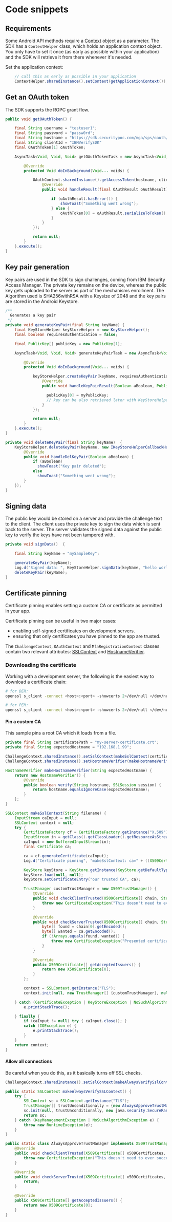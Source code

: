 # Code snippets

## Requirements
Some Android API methods require a [Context](https://developer.android.com/reference/android/content/Context.html) object as a parameter. The SDK has a ```ContextHelper``` class, which holds an application context object. You only have to set it once (as early as possible within your application) and the SDK will retrieve it from there whenever it's needed.

Set the application context:
```java
    // call this as early as possible in your application
    ContextHelper.sharedInstance().setContext(getApplicationContext());
```


## <a name="oauthtoken"></a>Get an OAuth token
The SDK supports the ROPC grant flow.


```java
public void getOAuthToken() {

    final String username = "testuser1";
    final String password = "passw0rd";
    final String hostname = "https://sdk.securitypoc.com/mga/sps/oauth/oauth20/token"
    final String clientId = "IBMVerifySDK"
    final OAuthToken[1] oAuthToken;

    AsyncTask<Void, Void, Void> getOAuthTokenTask = new AsyncTask<Void, Void, Void>() {

        @Override
        protected Void doInBackground(Void... voids) {

            OAuthContext.sharedInstance().getAccessToken(hostname, clientId, username, password, new IAuthenticationCallback() {
                @Override
                public void handleResult(final OAuthResult oAuthResult) {

                    if (oAuthResult.hasError()) {
                        showToast("Something went wrong");
                    } else {
                        oAuthToken[0] = oAuthResult.serializeToToken();
                    }
                }
            });

            return null;
        }
    }.execute();
}

```


## <a name="keypairgen"></a>Key pair generation
Key pairs are used in the SDK to sign challenges, coming from IBM Security Access Manager. The private key remains on the device, whereas the public key gets uploaded to the server as part of the mechanisms enrollment.
The Algorithm used is SHA256withRSA with a Keysize of 2048 and the key pairs are stored in the Android Keystore. 
```java
/**
  Generates a key pair
 */
private void generateKeyPair(final String keyName) {
    final KeyStoreHelper keyStoreHelper = new KeyStoreHelper();
    final boolean requiresAuthentication = false;

    final PublicKey[] publicKey = new PublicKey[1];

    AsyncTask<Void, Void, Void> generateKeyPairTask = new AsyncTask<Void, Void, Void>() {

        @Override
        protected Void doInBackground(Void... voids) {

            keyStoreHelper.createKeyPair(keyName, requiresAuthentication, new IKeyStoreHelperCallbackHandleResult() {
                @Override
                public void handleKeyPairResult(Boolean aBoolean, PublicKey myPublicKey) {

                  publicKey[0] = myPublicKey;
                  // key can be also retrieved later with KeyStoreHelper().exportPublicKey(keyName)
                }
            });

            return null;
        }
    }.execute();
}

private void deleteKeyPair(final String keyName)  {
    KeyStoreHelper.deleteKeyPair(keyName, new IKeyStoreHelperCallbackHandleDelKeyPair() {
        @Override
        public void handleDelKeyPair(Boolean aBoolean) {
            if (aBoolean)
              showToast("Key pair deleted");
            else
              showToast("Something went wrong");
        }
    });
}
```


## <a name="signdata"></a>Signing data
The public key would be stored on a server and provide the challenge text to the client. The client uses the private key to sign the data which is sent back to the server. The server validates the signed data against the public key to verify the keys have not been tampered with.

```java
private void signData()  {

    final String keyName = "mySampleKey";

    generateKeyPair(keyName);
    Log.d("Signed data: ", KeyStoreHelper.signData(keyName, "hello world");
    deleteKeyPair(keyName);
}
```

## <a name="certpin"></a>Certificate pinning
Certificate pinning enables setting a custom CA or certificate as permitted in your app.

Certificate pinning can be useful in two major cases:
- enabling self-signed certificates on development servers.
- ensuring that only certificates you have pinned to the app are trusted.

The `ChallengeContext`, `OAuthContext` and `MfaRegistrationContext` classes contain two relevant attributes: [SSLContext](https://developer.android.com/reference/javax/net/ssl/SSLContext.html) and [HostnameVerifier](https://developer.android.com/reference/javax/net/ssl/HostnameVerifier.html).

### Downloading the certificate
Working with a development server, the following is the easiest way to download a certificate chain:
```sh
# for DER:
openssl s_client -connect <host>:<port> -showcerts 2>/dev/null </dev/null | openssl x509 -inform pem -outform der -out <certificate-name>.der

# for PEM:
openssl s_client -connect <host>:<port> -showcerts 2>/dev/null </dev/null | openssl x509 -inform pem -outform pem -out <certificate-name>.pem
```

#### Pin a custom CA
This sample pins a root CA which it loads from a file.
```java
private final String certificatePath = "my-server-certificate.crt";
private final String expectedHostname = "192.168.1.99";

ChallengeContext.sharedInstance().setSslContext(makeSslContext(certificatePath));
ChallengeContext.sharedInstance().setHostnameVerifier(makeHostnameVerifier(expectedHostname));

HostnameVerifier makeHostnameVerifier(String expectedHostname) {
    return new HostnameVerifier() {
        @Override
        public boolean verify(String hostname, SSLSession session) {
            return hostname.equalsIgnoreCase(expectedHostname);
        }
    };
}

SSLContext makeSslContext(String filename) {
    InputStream caInput = null;
    SSLContext context = null;
    try {
        CertificateFactory cf = CertificateFactory.getInstance("X.509");
        InputStream in = getClass().getClassLoader().getResourceAsStream(filename);
        caInput = new BufferedInputStream(in);
        final Certificate ca;

        ca = cf.generateCertificate(caInput);
        Log.d("Certificate pinning", "makeSslContext: ca=" + ((X509Certificate) ca).getSubjectDN());

        KeyStore keyStore = KeyStore.getInstance(KeyStore.getDefaultType());
        keyStore.load(null, null);
        keyStore.setCertificateEntry("our trusted CA", ca);

        TrustManager customTrustManager = new X509TrustManager() {
            @Override
            public void checkClientTrusted(X509Certificate[] chain, String authType) throws CertificateException {
                throw new CertificateException("This doesn't need to ever succeed");
            }

            @Override
            public void checkServerTrusted(X509Certificate[] chain, String authType) throws CertificateException {
                byte[] found = chain[0].getEncoded();
                byte[] wanted = ca.getEncoded();
                if (!Arrays.equals(found, wanted)) {
                    throw new CertificateException("Presented certificate didn't match pinned certificate");
                }
            }

            @Override
            public X509Certificate[] getAcceptedIssuers() {
                return new X509Certificate[0];
            }
        };

        context = SSLContext.getInstance("TLS");
        context.init(null, new TrustManager[] {customTrustManager}, null);

    } catch (CertificateException | KeyStoreException | NoSuchAlgorithmException | IOException | KeyManagementException e) {
        e.printStackTrace();

    } finally {
        if (caInput != null) try { caInput.close(); }
        catch (IOException e) {
            e.printStackTrace();
        }
    }
    return context;
}
```

#### Allow all connections
Be careful when you do this, as it basically turns off SSL checks.

```java
ChallengeContext.sharedInstance().setSslContext(makeAlwaysVerifySslContext());

public static SSLContext makeAlwaysVerifySSLContext() {
    try {
        SSLContext sc = SSLContext.getInstance("TLS");
        TrustManager[] trustUnconditionally = {new AlwaysApproveTrustManager()};
        sc.init(null, trustUnconditionally, new java.security.SecureRandom());
        return sc;
    } catch (KeyManagementException | NoSuchAlgorithmException e) {
        throw new RuntimeException(e);
    }
}

public static class AlwaysApproveTrustManager implements X509TrustManager {
    @Override
    public void checkClientTrusted(X509Certificate[] x509Certificates, String s) throws CertificateException {
        throw new CertificateException("This doesn't need to ever succeed");
    }

    @Override
    public void checkServerTrusted(X509Certificate[] x509Certificates, String s) throws CertificateException {
        return;
    }

    @Override
    public X509Certificate[] getAcceptedIssuers() {
        return new X509Certificate[0];
    }
}
```
